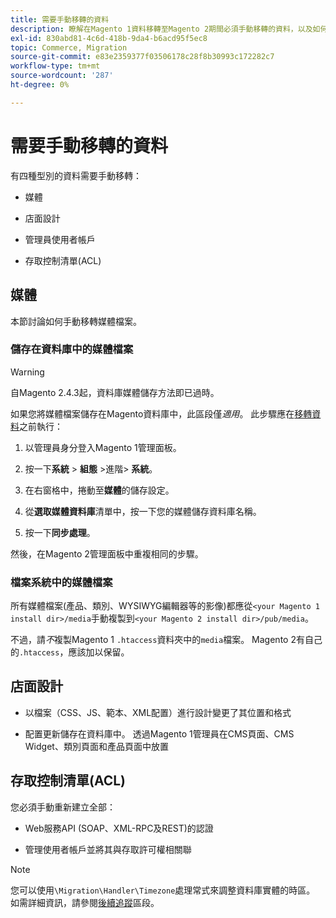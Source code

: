 ```yaml
---
title: 需要手動移轉的資料
description: 瞭解在Magento 1資料移轉至Magento 2期間必須手動移轉的資料，以及如何進行移轉。
exl-id: 830abd81-4c6d-418b-9da4-b6acd95f5ec8
topic: Commerce, Migration
source-git-commit: e83e2359377f03506178c28f8b30993c172282c7
workflow-type: tm+mt
source-wordcount: '287'
ht-degree: 0%

---
```


# 需要手動移轉的資料

有四種型別的資料需要手動移轉：

* 媒體

* 店面設計

* 管理員使用者帳戶

* 存取控制清單(ACL)

## 媒體

本節討論如何手動移轉媒體檔案。

### 儲存在資料庫中的媒體檔案

>[!WARNING]
>
>自Magento 2.4.3起，資料庫媒體儲存方法即已過時。


如果您將媒體檔案儲存在Magento資料庫中，此區段僅&#x200B;*適用*。 此步驟應在[移轉資料](data.md)之前執行：

1. 以管理員身分登入Magento 1管理面板。

1. 按一下&#x200B;**系統** > **組態** >進階> **系統**。

1. 在右窗格中，捲動至&#x200B;**媒體**&#x200B;的儲存設定。

1. 從&#x200B;**選取媒體資料庫**&#x200B;清單中，按一下您的媒體儲存資料庫名稱。

1. 按一下&#x200B;**同步處理**。

然後，在Magento 2管理面板中重複相同的步驟。

### 檔案系統中的媒體檔案

所有媒體檔案(產品、類別、WYSIWYG編輯器等的影像)都應從`<your Magento 1 install dir>/media`手動複製到`<your Magento 2 install dir>/pub/media`。

不過，請&#x200B;*不*&#x200B;複製Magento 1 `.htaccess`資料夾中的`media`檔案。 Magento 2有自己的`.htaccess`，應該加以保留。

## 店面設計

* 以檔案（CSS、JS、範本、XML配置）進行設計變更了其位置和格式

* 配置更新儲存在資料庫中。 透過Magento 1管理員在CMS頁面、CMS Widget、類別頁面和產品頁面中放置

## 存取控制清單(ACL)

您必須手動重新建立全部：

* Web服務API (SOAP、XML-RPC及REST)的認證

* 管理使用者帳戶並將其與存取許可權相關聯

>[!NOTE]
>
>您可以使用`\Migration\Handler\Timezone`處理常式來調整資料庫實體的時區。 如需詳細資訊，請參閱[後續追蹤](follow-up.md)區段。

